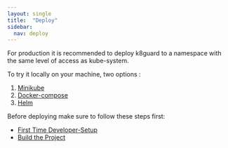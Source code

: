 ```yaml
---
layout: single
title:  "Deploy"
sidebar:
  nav: deploy
---
```


For production it is recommended to deploy k8guard to a namespace with the same level of access as kube-system.

To try it locally on your machine, two options :
1. [Minikube](/deploy/minikube/)
2. [Docker-compose](/deploy/docker-compose/)
3. [Helm](/deploy/helm/)

Before deploying make sure to follow these steps first:

* [First Time Developer-Setup](/deploy/developer-setup/)
* [Build the Project](/deploy/build/)

